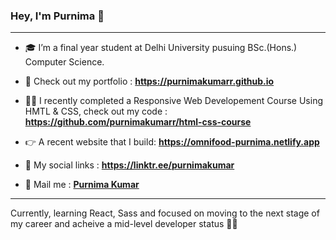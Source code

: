 ### Hey, I'm Purnima 👋

<hr />

- 🎓 I’m a final year student at Delhi University pusuing BSc.(Hons.) Computer Science.

- 🚀 Check out my portfolio : **https://purnimakumarr.github.io**

- 👩‍💻 I recently completed a Responsive Web Developement Course Using HMTL & CSS, check out my code : **https://github.com/purnimakumarr/html-css-course**

- 👉 A recent website that I build: **https://omnifood-purnima.netlify.app**

- 🔗 My social links : **https://linktr.ee/purnimakumar**

- 💌 Mail me : [**Purnima Kumar**](mailto:purnimakumar2021@gmail.com)

<hr />

Currently, learning React, Sass and focused on moving to the next stage of my career and acheive a mid-level developer status 👩‍💻
